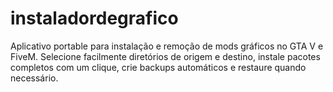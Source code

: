 # instaladordegrafico
Aplicativo portable para instalação e remoção de mods gráficos no GTA V e FiveM. Selecione facilmente diretórios de origem e destino, instale pacotes completos com um clique, crie backups automáticos e restaure quando necessário.
